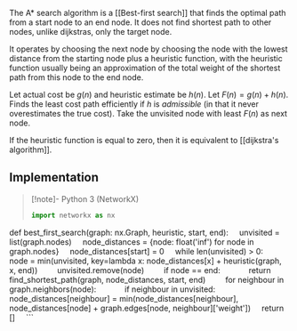 The A* search algorithm is a [[Best-first search]] that finds the optimal path from a start node to an end node. 
It does not find shortest path to other nodes, unlike dijkstras, only the target node.

It operates by choosing the next node by choosing the node with the lowest distance from the starting node plus a heuristic function, with the heuristic function usually being an approximation of the total weight of the shortest path from this node to the end node. 

Let actual cost be $g(n)$ and heuristic estimate be $h(n)$.
Let $F(n)=g(n)+h(n)$.
Finds the least cost path efficiently if $h$ is *admissible* (in that it never overestimates the true cost).
Take the unvisited node with least $F(n)$ as next node.

If the heuristic function is equal to zero, then it is equivalent to [[dijkstra's algorithm]].


## Implementation

> [!note]- Python 3 (NetworkX)
>  ```python
>  import networkx as nx
>  
 def best_first_search(graph: nx.Graph, heuristic, start, end):
     unvisited = list(graph.nodes)
     node_distances = {node: float('inf') for node in graph.nodes}
     node_distances[start] = 0
     while len(unvisited) > 0:
         node = min(unvisited, key=lambda x: node_distances[x] + heuristic(graph, x, end))
         unvisited.remove(node)
         if node == end:
             return find_shortest_path(graph, node_distances, start, end)
         for neighbour in graph.neighbors(node):
             if neighbour in unvisited:
                 node_distances[neighbour] = min(node_distances[neighbour],  node_distances[node] + graph.edges[node, neighbour]['weight'])
    return []
    ```
